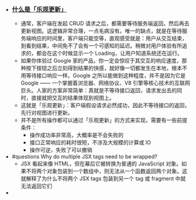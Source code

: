 - ### [什么是「乐观更新」](https://juejin.cn/post/6850037265125605389)
	- 通常，客户端在发起 CRUD 请求之后，都需要等待服务端返回，然后再去更新视图。这逻辑非常合理，一点毛病没有。唯一的缺点，就是在等待服务端响应的时间里，客户端只能空等，直观感受就是：用户从交互结束，到看到结果，中间免不了会有一个可感知的延迟。稍微对用户体验有所追求的，都会在这个时候显示一个 Loading，让用户知道系统还在运行。
	- 如果你体验过 Google 家的产品，你一定会惊叹于其交互的响应速度，那种按下按钮之后立刻得到结果的快感，就好像一切都发生在本地，根本不用等待接口响应一样。Google 之所以能做到这种程度，并不是因为它是 Google —— 一个掌握着浏览器、网络协议、V8 引擎等核心技术的互联网巨头。人家的方案非常简单：真就是不等待接口返回，请求发出去的同时，直接就把交互的结果体现到视图上。
	- 这就是「乐观更新」：客户端假设请求必然成功，因此不等待接口的返回，先行对视图进行更新。
	- 并不是所有操作都可以通过「乐观更新」的方式来实现，需要有一些前提条件：
		- 操作成功率非常高，大概率是不会失败的
		- 接口正常响应的耗时很短，不涉及大规模的计算或 IO
		- 操作可逆，失败了可以撤销
- #questions Why do multiple JSX tags need to be wrapped?
	- JSX 看起来像 HTML，但在幕后它被转换为普通的 JavaScript 对象。如果不将两个对象包装到一个数组中，则无法从一个函数返回两个对象。这就解释了为什么不将两个 JSX tags 包装到另一个 tag 或 fragment 中就无法返回它们
-